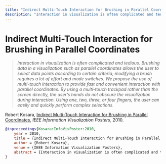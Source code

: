 ```yaml
---
title: "Indirect Multi-Touch Interaction for Brushing in Parallel Coordinates"
description: "Interaction in visualization is often complicated and tedious. Brushing data in a visualization such as parallel coordinates allows the user to select data points according to certain criteria; modifying a brush requires a lot of effort and mode switches. We propose the use of multi-touch interaction to provide fast and convenient interaction with parallel coordinates. By using a multi-touch trackpad rather than the screen directly, the user’s hands do not obscure the visualization during interaction. Using one, two, three, or four fingers, the user can easily and quickly perform complex selections."
---
```


# Indirect Multi-Touch Interaction for Brushing in Parallel Coordinates

> _Interaction in visualization is often complicated and tedious. Brushing data in a visualization such as parallel coordinates allows the user to select data points according to certain criteria; modifying a brush requires a lot of effort and mode switches. We propose the use of multi-touch interaction to provide fast and convenient interaction with parallel coordinates. By using a multi-touch trackpad rather than the screen directly, the user’s hands do not obscure the visualization during interaction. Using one, two, three, or four fingers, the user can easily and quickly perform complex selections._

Robert Kosara, <a href="https://media.eagereyes.org/papers/2010/Kosara-InfoVisPoster-2010.pdf" target="_blank">Indirect Multi-Touch Interaction for Brushing in Parallel Coordinates</a>, _IEEE Information Visualization Posters_, 2010.


```bibtex
@inproceedings{Kosara:InfoVisPoster:2010,
	year = 2010,
	title = {Indirect Multi-Touch Interaction for Brushing in Parallel Coordinates},
	author = {Robert Kosara},
	venue = {IEEE Information Visualization Posters},
	abstract = {Interaction in visualization is often complicated and tedious. Brushing data in a visualization such as parallel coordinates allows the user to select data points according to certain criteria; modifying a brush requires a lot of effort and mode switches. We propose the use of multi-touch interaction to provide fast and convenient interaction with parallel coordinates. By using a multi-touch trackpad rather than the screen directly, the user’s hands do not obscure the visualization during interaction. Using one, two, three, or four fingers, the user can easily and quickly perform complex selections.},
}
```

